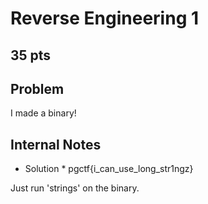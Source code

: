 # Reverse Engineering 1
35 pts
---
## Problem
I made a binary!

## Internal Notes
* Solution * pgctf{i_can_use_long_str1ngz}

Just run 'strings' on the binary.
